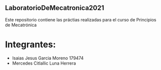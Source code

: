 ## LaboratorioDeMecatronica2021
Este repositorio contiene las práctias realizadas para el curso de Principios de Mecatrónica
# Integrantes:
- Isaias Jesus Garcia Moreno 179474 
- Mercedes Citlallic Luna Herrera

